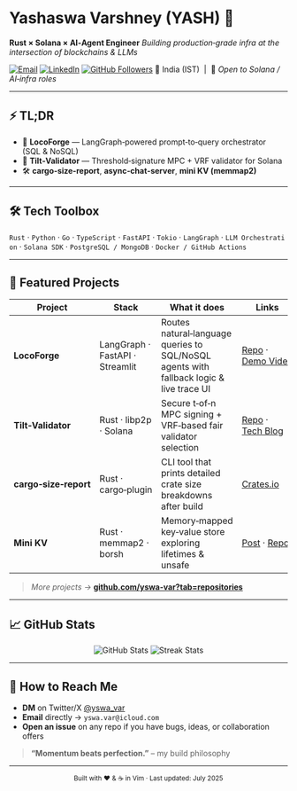 # Yashaswa Varshney (YASH) 🚀

**Rust × Solana × AI‑Agent Engineer**
*Building production‑grade infra at the intersection of blockchains & LLMs*

[![Email](https://img.shields.io/badge/email-yswa.var%40icloud.com-informational?style=flat\&logo=gmail)](mailto:yswa.var@icloud.com)
[![LinkedIn](https://img.shields.io/badge/LinkedIn-Yashaswa%20Varshney-blue?logo=linkedin)](https://linkedin.com/in/yashaswa-varshney)
[![GitHub Followers](https://img.shields.io/github/followers/yswa-var?label=Follow\&style=social)](https://github.com/yswa-var)
📍 India (IST)  |  🎯 *Open to Solana / AI‑infra roles*

---

## ⚡️ TL;DR

* 👷 **LocoForge** — LangGraph‑powered prompt‑to‑query orchestrator (SQL & NoSQL)
* 🔑 **Tilt‑Validator** — Threshold‑signature MPC + VRF validator for Solana
* 🛠️ **cargo‑size‑report**, **async‑chat‑server**, **mini KV (memmap2)**

---

## 🛠️ Tech Toolbox

`Rust` · `Python` · `Go` · `TypeScript` · `FastAPI` · `Tokio` · `LangGraph` · `LLM Orchestration` · `Solana SDK` · `PostgreSQL / MongoDB` · `Docker / GitHub Actions`

---

## 🚀 Featured Projects

| Project               | Stack                           | What it does                                                                            | Links                                                               |
| --------------------- | ------------------------------- | --------------------------------------------------------------------------------------- | ------------------------------------------------------------------- |
| **LocoForge**         | LangGraph · FastAPI · Streamlit | Routes natural‑language queries to SQL/NoSQL agents with fallback logic & live trace UI | [Repo](https://github.com/yswa-var/locoforge) · [Demo Video](#)     |
| **Tilt‑Validator**    | Rust · libp2p · Solana          | Secure t‑of‑n MPC signing + VRF‑based fair validator selection                          | [Repo](https://github.com/yswa-var/tilt-validator) · [Tech Blog](#) |
| **cargo‑size‑report** | Rust · cargo‑plugin             | CLI tool that prints detailed crate size breakdowns after build                         | [Crates.io](https://crates.io/crates/cargo-size-report)             |
| **Mini KV**           | Rust · memmap2 · borsh          | Memory‑mapped key‑value store exploring lifetimes & unsafe                              | [Post](#) · [Repo](https://github.com/yswa-var/mini-kv)             |

> *More projects →* **[github.com/yswa-var?tab=repositories](https://github.com/yswa-var?tab=repositories)**

---

## 📈 GitHub Stats

<p align="center">
  <img src="https://github-readme-stats.vercel.app/api?username=yswa-var&show_icons=true&count_private=true" alt="GitHub Stats"/>
  <img src="https://github-readme-streak-stats.herokuapp.com/?user=yswa-var" alt="Streak Stats"/>
</p>

---

## 🤝 How to Reach Me

* **DM** on Twitter/X [@yswa\_var](https://twitter.com/yswa_var)
* **Email** directly → `yswa.var@icloud.com`
* **Open an issue** on any repo if you have bugs, ideas, or collaboration offers

> **“Momentum beats perfection.”** – my build philosophy

---

<p align="center"><sub>Built with ❤️ & ☕ in Vim · Last updated: July 2025</sub></p>
